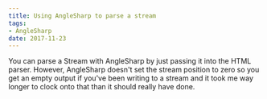 ```yaml
---
title: Using AngleSharp to parse a stream
tags:
- AngleSharp
date: 2017-11-23
---
```

You can parse a Stream with AngleSharp by just passing it into the HTML parser. However, AngleSharp doesn't set the stream position to zero so you get an empty output if you've been writing to a stream and it took me way longer to clock onto that than it should really have done.